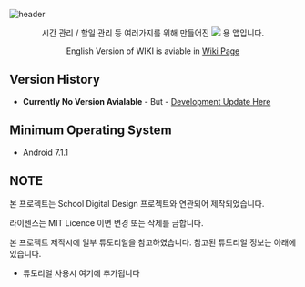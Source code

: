 ![header](https://capsule-render.vercel.app/api?type=waving&color=auto&height=300&section=header&text=MuDo&fontSize=90)

<p align='center'> 시간 관리 /  할일 관리 등 여러가지를 위해 만들어진 <img src="https://img.shields.io/badge/Android-3DDC84?style=flat&logo=Android&logoColor=white"/> 용 앱입니다. </p>

<p align='center'> English Version of WIKI is aviable in <a href="https://github.com/ddkk08001/MuDo/wiki">Wiki Page</a> </p>

## Version History
- **Currently No Version Avialable** - But - <a href="https://github.com/ddkk08001/MuDo/wiki/Development-Update">Development Update Here</a>


## Minimum Operating System
- Android 7.1.1


## NOTE
본 프로젝트는 School Digital Design 프로젝트와 연관되어 제작되었습니다.

라이센스는 MIT Licence 이면 변경 또는 삭제를 금합니다.

본 프로젝트 제작시에 일부 튜토리얼을 참고하였습니다. 참고된 튜토리얼 정보는 아래에 있습니다.
- 튜토리얼 사용시 여기에 추가됩니다
